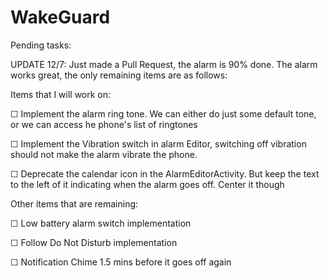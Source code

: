 # WakeGuard


Pending tasks: 


UPDATE 12/7: Just made a Pull Request, the alarm is 90% done. 
The alarm works great, the only remaining items are as follows: 

Items that I will work on: 

☐ Implement the alarm ring tone. We can either do just some default tone, or we can access he phone's list of ringtones

☐ Implement the Vibration switch in alarm Editor, switching off vibration should not make the alarm vibrate the phone.

☐ Deprecate the calendar icon in the AlarmEditorActivity. But keep the text to the left of it indicating when the alarm goes off. Center it though



Other items that are remaining:

☐ Low battery alarm switch implementation

☐ Follow Do Not Disturb implementation

☐ Notification Chime 1.5 mins before it goes off again

